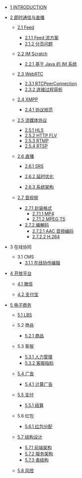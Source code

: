   - [1 INTRODUCTION](/INTRODUCTION.md)
  - [2 即时通信与直播](/即时通信与直播/README.md)
    - [2.1 Feed](/即时通信与直播/Feed/README.md)
      - [2.1.1 Feed 流方案](/即时通信与直播/Feed/Feed%20流方案.md)
      - [2.1.2 分页问题](/即时通信与直播/Feed/分页问题.md)
    - [2.2 IM Scratch](/即时通信与直播/IM%20Scratch/README.md)
      - [2.2.1 基于 Java 的 IM 系统](/即时通信与直播/IM%20Scratch/基于%20Java%20的%20IM%20系统.md)
    - [2.3 WebRTC](/即时通信与直播/WebRTC/README.md)
      - [2.3.1 RTCPeerConnection](/即时通信与直播/WebRTC/RTCPeerConnection.md)
      - [2.3.2 连接过程简析](/即时通信与直播/WebRTC/连接过程简析.md)
    - [2.4 XMPP](/即时通信与直播/XMPP/README.md)
      - [2.4.1 协议规范](/即时通信与直播/XMPP/协议规范.md)
    - [2.5 流媒体协议](/即时通信与直播/流媒体协议/README.md)
      - [2.5.1 HLS](/即时通信与直播/流媒体协议/HLS.md)
      - [2.5.2 HTTP FLV](/即时通信与直播/流媒体协议/HTTP-FLV.md)
      - [2.5.3 RTMP](/即时通信与直播/流媒体协议/RTMP.md)
      - [2.5.4 RTSP](/即时通信与直播/流媒体协议/RTSP.md)
    - [2.6 直播](/即时通信与直播/直播/README.md)
      - [2.6.1 SRS](/即时通信与直播/直播/SRS/README.md)
        
      - [2.6.2 延时优化](/即时通信与直播/直播/延时优化/README.md)
        
      - [2.6.3 系统架构](/即时通信与直播/直播/系统架构/README.md)
        
    - [2.7 音视频](/即时通信与直播/音视频/README.md)
      - [2.7.1 封装格式](/即时通信与直播/音视频/封装格式/README.md)
        - [2.7.1.1 MP4](/即时通信与直播/音视频/封装格式/MP4.md)
        - [2.7.1.2 MPEG TS](/即时通信与直播/音视频/封装格式/MPEG-TS.md)
      - [2.7.2 编解码](/即时通信与直播/音视频/编解码/README.md)
        - [2.7.2.1 AAC 音频编码](/即时通信与直播/音视频/编解码/AAC%20音频编码.md)
        - [2.7.2.2 H.264](/即时通信与直播/音视频/编解码/H.264.md)
  - 3 在线协同
    - 3.1 CMS
      - [3.1.1 在线协作编辑](/在线协同/CMS/在线协作编辑.md)
  - [4 开放平台](/开放平台/README.md)
    - [4.1 微信](/开放平台/微信/README.md)
      
    - [4.2 支付宝](/开放平台/支付宝/README.md)
      
  - [5 电子商务](/电子商务/README.md)
    - [5.1 LBS](/电子商务/LBS/README.md)
      
    - 5.2 商品
      - [5.2.1 商品](/电子商务/商品/商品.md)
    - 5.3 客服
      - [5.3.1 人力管理](/电子商务/客服/人力管理.md)
      - [5.3.2 客服指标](/电子商务/客服/客服指标.md)
    - [5.4 广告](/电子商务/广告/README.md)
      - [5.4.1 计算广告](/电子商务/广告/计算广告.md)
    - [5.5 支付](/电子商务/支付/README.md)
      - [5.5.1 结算](/电子商务/支付/结算/README.md)
        
    - 5.6 红包
      - [5.6.1 红包分配](/电子商务/红包/红包分配.md)
    - [5.7 结构设计](/电子商务/结构设计/README.md)
      - [5.7.1 前端架构](/电子商务/结构设计/前端架构.md)
      - [5.7.2 服务架构](/电子商务/结构设计/服务架构.md)
      - [5.7.3 表结构](/电子商务/结构设计/表结构.md)
    - [5.8 风控](/电子商务/风控/README.md)
      
